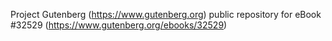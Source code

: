 Project Gutenberg (https://www.gutenberg.org) public repository for eBook #32529 (https://www.gutenberg.org/ebooks/32529)
